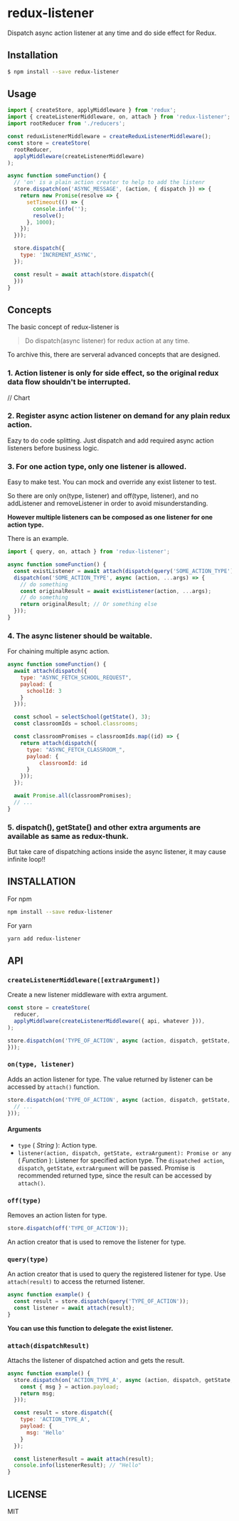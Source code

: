 # redux-listener

Dispatch async action listener at any time and do side effect for Redux.

## Installation

``` bash
$ npm install --save redux-listener
```

## Usage

``` js
import { createStore, applyMiddleware } from 'redux';
import { createListenerMiddleware, on, attach } from 'redux-listener';
import rootReducer from './reducers';

const reduxListenerMiddleware = createReduxListenerMiddleware();
const store = createStore(
  rootReducer,
  applyMiddleware(createListenerMiddleware)
);

async function someFunction() {
  // 'on' is a plain action creator to help to add the listenr
  store.dispatch(on('ASYNC_MESSAGE', (action, { dispatch }) => {
    return new Promise(resolve => {
      setTimeout(() => {
        console.info('');
        resolve();
      }, 1000);
    });
  }));

  store.dispatch({
    type: 'INCREMENT_ASYNC',
  });

  const result = await attach(store.dispatch({
  }))
}
```

## Concepts

The basic concept of redux-listener is

> Do dispatch(async listener) for redux action at any time.

To archive this, there are serveral advanced concepts that are designed.

### 1. Action listener is only for side effect, so **the original redux data flow shouldn't be interrupted**.

// Chart

### 2. Register async action listener **on demand** for **any plain redux action**.

Eazy to do code splitting. Just dispatch and add required async action listeners before business logic.

### 3. For one action type, only one listener is allowed.

Easy to make test. You can mock and override any exist listener to test.

So there are only on(type, listener) and off(type, listener), and no addListener and removeListener in order to avoid misunderstanding.

**However multiple listeners can be composed as one listener for one action type.**

There is an example.

``` js
import { query, on, attach } from 'redux-listener';

async function someFunction() {
  const existListener = await attach(dispatch(query('SOME_ACTION_TYPE')));
  dispatch(on('SOME_ACTION_TYPE', async (action, ...args) => {
    // do something
    const originalResult = await existListener(action, ...args);
    // do something
    return originalResult; // Or something else
  }));
}
```

### 4. The async listener should be waitable.

For chaining multiple async action.

``` js
async function someFunction() {
  await attach(dispatch({
    type: "ASYNC_FETCH_SCHOOL_REQUEST",
    payload: {
      schoolId: 3
    }
  }));

  const school = selectSchool(getState(), 3);
  const classroomIds = school.classrooms;

  const classroomPromises = classroomIds.map((id) => {
    return attach(dispatch({
      type: "ASYNC_FETCH_CLASSROOM_",
      payload: {
          classroomId: id
      }
    }));
  });

  await Promise.all(classroomPromises);
  // ...
}
```

### 5. dispatch(), getState() and other extra arguments are available as same as redux-thunk.

But take care of dispatching actions inside the async listener, it may cause infinite loop!!

## INSTALLATION

For npm

``` bash
npm install --save redux-listener
```

For yarn

``` bash
yarn add redux-listener
```

## API

### `createListenerMiddleware([extraArgument])`

Create a new listener middleware with extra argument.

``` js
const store = createStore(
  reducer,
  applyMiddlware(createListenerMiddleware({ api, whatever })),
);

store.dispatch(on('TYPE_OF_ACTION', async (action, dispatch, getState, { api, whatever }) => {
}));
```

### `on(type, listener)`

Adds an action listener for type. The value returned by listener can be accessed by `attach()` function.

``` js
store.dispatch(on('TYPE_OF_ACTION', async (action, dispatch, getState, extraArgument) => {
  // ...
}));
```

#### Arguments

- `type` ( _String_ ): Action type.
- `listener(action, dispatch, getState, extraArgument): Promise or any` ( _Function_ ): Listener for specified action type. The `dispatched action`, `dispatch`, `getState`, `extraArgument` will be passed. Promise is recommended returned type, since the result can be accessed by `attach()`.

### `off(type)`

Removes an action listen for type.

``` js
store.dispatch(off('TYPE_OF_ACTION'));
```

An action creator that is used to remove the listener for type.

### `query(type)`

An action creator that is used to query the registered listener for type. Use `attach(result)` to access the returned listener.

``` js
async function example() {
  const result = store.dispatch(query('TYPE_OF_ACTION'));
  const listener = await attach(result);
}
```

**You can use this function to delegate the exist listener.**

### `attach(dispatchResult)`

Attachs the listener of dispatched action and gets the result.

``` js
async function example() {
  store.dispatch(on('ACTION_TYPE_A', async (action, dispatch, getState, extraArgument) => {
    const { msg } = action.payload;
    return msg;
  }));

  const result = store.dispatch({
    type: 'ACTION_TYPE_A',
    payload: {
      msg: 'Hello'
    }
  });

  const listenerResult = await attach(result);
  console.info(listenerResult); // "Hello"
}
```

## LICENSE

MIT
